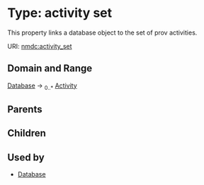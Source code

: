
# Type: activity set


This property links a database object to the set of prov activities.

URI: [nmdc:activity_set](https://microbiomedata/meta/activity_set)


## Domain and Range

[Database](Database.md) ->  <sub>0..*</sub> [Activity](Activity.md)

## Parents


## Children


## Used by

 * [Database](Database.md)
